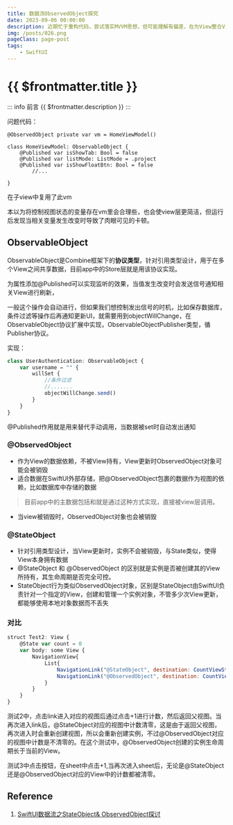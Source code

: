```yaml
---
title: 数据流ObservedObject探究
date: 2023-09-06 00:00:00
description: 近期忙于重构代码，尝试落实MVVM思想，但可能理解有偏差，在为View整合ViewModel时出现严重卡顿问题，遂研究下ObservedObject和StateObject
img: /posts/026.png
pageClass: page-post
tags:
    - SwiftUI
---
```


# {{ $frontmatter.title }} <Badge type="tip" :text="String($frontmatter.date).slice(0,10)" />

::: info 前言
{{ $frontmatter.description }}
:::


问题代码：

```
@ObservedObject private var vm = HomeViewModel()

class HomeViewModel: ObservableObject {
    @Published var isShowTab: Bool = false
    @Published var listMode: ListMode = .project
    @Published var isShowFloatBtn: Bool = false
		//...

}
```
在子view中复用了此vm

本以为将控制视图状态的变量存在vm里会合理些，也会使view层更简洁，但运行后发现当相关变量发生改变时导致了肉眼可见的卡顿。

## ObservableObject

ObservableObject是Combine框架下的**协议类型**，针对引用类型设计，用于在多个View之间共享数据，目前app中的Store层就是用该协议实现。

为属性添加@Published可以实现监听的效果，当值发生改变时会发送信号通知相关View进行刷新，

一般这个操作会自动进行，但如果我们想控制发出信号的时机，比如保存数据库，条件过滤等操作后再通知更新UI，就需要用到objectWillChange，在ObservableObject协议扩展中实现，ObservableObjectPublisher类型，循Publisher协议。

实现：

```jsx
class UserAuthentication: ObservableObject {
    var username = "" {
        willSet {
            //条件过滤
            //.......
            objectWillChange.send()
        }
    }
}
```

@Published作用就是用来替代手动调用，当数据被set时自动发出通知

### ****@ObservedObject****

- 作为View的数据依赖，不被View持有，View更新时ObservedObject对象可能会被销毁
- 适合数据在SwiftUI外部存储，把@ObservedObject包裹的数据作为视图的依赖，比如数据库中存储的数据

> 目前app中的主数据包括和就是通过这种方式实现，直接被view层调用。
> 
- 当view被销毁时，ObservedObject对象也会被销毁

### ****@StateObject****

- 针对引用类型设计，当View更新时，实例不会被销毁，与State类似，使得View本身拥有数据
- @StateObject 和 @ObservedObject 的区别就是实例是否被创建其的View所持有，其生命周期是否完全可控。
- StateObject行为类似ObservedObject对象，区别是StateObject由SwiftUI负责针对一个指定的View，创建和管理一个实例对象，不管多少次View更新，都能够使用本地对象数据而不丢失

### 对比

```jsx
struct Test2: View {
    @State var count = 0
    var body: some View {
        NavigationView{
            List{
                NavigationLink("@StateObject", destination: CountViewState())
                NavigationLink("@ObservedObject", destination: CountViewObserved())
            }
        }
    }
}
```

测试2中，点击link进入对应的视图后通过点击+1进行计数，然后返回父视图。当再次进入link后，@StateObject对应的视图中计数清零，这是由于返回父视图，再次进入时会重新创建视图，所以会重新创建实例，不过@ObservedObject对应的视图中计数是不清零的。在这个测试中，@ObservedObject创建的实例生命周期长于当前的View。

测试3中点击按钮，在sheet中点击+1,当再次进入sheet后，无论是@StateObject还是@ObservedObject对应的View中的计数都被清零。

## Reference

1. [SwiftUI数据流之StateObject& ObservedObject探讨](https://zhuanlan.zhihu.com/p/349079593#:~:text=%E7%9B%B8%E5%90%8C%E7%82%B9%EF%BC%9A%20StateObject%E8%BF%99%E4%B8%AApropertyWrapper%E4%B9%9F%E6%9C%89%E4%B8%80%E4%B8%AA%E8%8C%83%E5%9E%8B%E5%8F%82%E6%95%B0ObjectType%EF%BC%8C%E8%BF%99%E4%B8%AA%E5%8F%82%E6%95%B0%E9%81%B5%E5%BE%AAObservableObject%E5%8D%8F%E8%AE%AE%EF%BC%8C%E8%BF%99%E4%B8%8EObservedObject%E6%98%AF%E5%AE%8C%E5%85%A8%E4%B8%80%E8%87%B4%E7%9A%84%EF%BC%9B%20%E4%B8%A4%E4%B8%AAObject%E9%83%BD%E6%9C%89%E7%9B%B8%E5%90%8C%E7%9A%84%E6%8A%95%E5%BD%B1%E5%B1%9E%E6%80%A7projectedValue%EF%BC%8C%E7%B1%BB%E5%9E%8B%E9%83%BD%E6%98%AF%E5%9C%A8ObservedObject%E4%B8%AD%E5%AE%9A%E4%B9%89%E7%9A%84Wrapper%EF%BC%9B%20%E4%B8%8D%E5%90%8C%E7%82%B9%EF%BC%9A%20StateObject%E4%B8%ADwrappedValue%E6%98%AF%E5%8F%AA%E8%AF%BB%E5%B1%9E%E6%80%A7%EF%BC%8C%E8%80%8CObservedObject%E4%B8%ADwrappedValue%E6%98%AF%E8%AF%BB%E5%86%99%E5%B1%9E%E6%80%A7%EF%BC%9B%20init%E6%96%B9%E6%B3%95%E7%9A%84%E4%B8%8D%E5%90%8C%EF%BC%8CStateObject%E4%B8%AD%20init,%28wrappedValue%20thunk%3A%20%40autoclosure%20%40escaping%20%28%29%20-%3E%20ObjectType%29%20%E6%96%B9%E6%B3%95%E4%BC%A0%E5%85%A5%E5%8F%82%E6%95%B0%E6%94%AF%E6%8C%81%E4%B8%80%E4%B8%AA%E9%97%AD%E5%8C%85%EF%BC%8C%E8%BF%99%E4%B8%AA%E9%97%AD%E5%8C%85%E7%9A%84%E8%BF%94%E5%9B%9E%E7%B1%BB%E5%9E%8B%E6%98%AF%E9%81%B5%E5%BE%AAObservableObject%E5%8D%8F%E8%AE%AE%EF%BC%9BObservedObject%E4%B8%AD%E4%B8%A4%E4%B8%AAinit%E6%96%B9%E6%B3%95%E9%83%BD%E6%98%AF%E7%9B%B4%E6%8E%A5%E4%BC%A0%E5%80%BC%EF%BC%9B)
